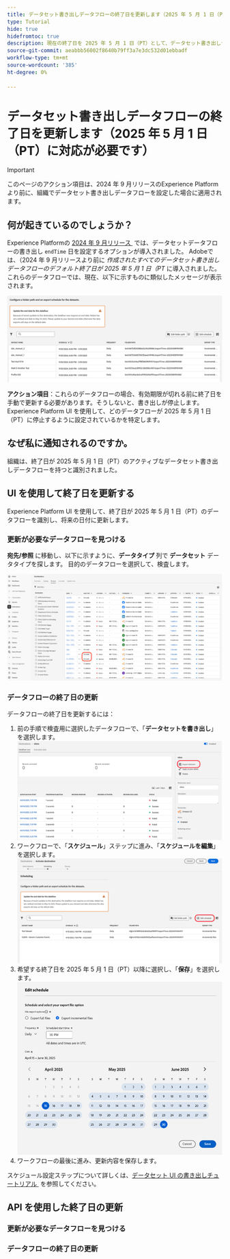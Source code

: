 ```yaml
---
title: データセット書き出しデータフローの終了日を更新します（2025 年 5 月 1 日（PT）に対応が必要です）
type: Tutorial
hide: true
hidefromtoc: true
description: 現在の終了日を 2025 年 5 月 1 日（PT）として、データセット書き出しデータフローの終了日を更新する方法を説明します。
source-git-commit: aeabbb56002f8640b79ff3a7e3dc532d01ebbadf
workflow-type: tm+mt
source-wordcount: '385'
ht-degree: 0%

---
```



# データセット書き出しデータフローの終了日を更新します（2025 年 5 月 1 日（PT）に対応が必要です）

>[!IMPORTANT]
>
>このページのアクション項目は、2024 年 9 月リリースのExperience Platformより前に、組織でデータセット書き出しデータフローを設定した場合に適用されます。

## 何が起きているのでしょうか？

Experience Platformの [2024 年 9 月リリース &#x200B;](/help/release-notes/latest/latest.md#destinations) では、データセットデータフローの書き出し `endTime` 日を設定するオプションが導入されました。 Adobeでは、（2024 年 9 月リリースより前に *作成されたすべてのデータセット書き出しデータフローのデフォルト終了日が 2025 年 5 月 1 日（PT* に導入されました。 これらのデータフローでは、現在、以下に示すものに類似したメッセージが表示されます。

![&#x200B; データセット書き出しデータフローの終了日を更新する必要があるという UI 通知。](/help/destinations/assets/ui/export-datasets/update-end-date.png)

**アクション項目**：これらのデータフローの場合、有効期限が切れる前に終了日を手動で更新する必要があります。そうしないと、書き出しが停止します。 Experience Platform UI を使用して、どのデータフローが 2025 年 5 月 1 日（PT）に停止するように設定されているかを特定します。

## なぜ私に通知されるのですか。

組織は、終了日が 2025 年 5 月 1 日（PT）のアクティブなデータセット書き出しデータフローを持つと識別されました。

## UI を使用して終了日を更新する

Experience Platform UI を使用して、終了日が 2025 年 5 月 1 日（PT）のデータフローを識別し、将来の日付に更新します。

### 更新が必要なデータフローを見つける

**宛先/参照** に移動し、以下に示すように、**データタイプ** 列で **データセット** データタイプを探します。 目的のデータフローを選択して、検査します。

![&#x200B; 「参照」タブでハイライト表示されたデータセット書き出しデータフロー。](/help/destinations/assets/ui/export-datasets/view-dataset-dataflows.png)

### データフローの終了日の更新

データフローの終了日を更新するには：

1. 前の手順で検査用に選択したデータフローで、「**データセットを書き出し**」を選択します。
   ![&#x200B; 「参照」タブでハイライト表示されたデータセットコントロールの書き出し。](/help/destinations/assets/ui/export-datasets/export-datasets-control-highlighted.png)
2. ワークフローで、「**スケジュール**」ステップに進み、「**スケジュールを編集**」を選択します。
   ![&#x200B; スケジュール設定ステップでハイライト表示されたスケジュール管理を編集 &#x200B;](/help/destinations/assets/ui/export-datasets/edit-schedule-control-highlighted.png)
3. 希望する終了日を 2025 年 5 月 1 日（PT）以降に選択し、「**保存**」を選択します。
   ![&#x200B; スケジュール設定ステップでハイライト表示されている終了日制御を選択 &#x200B;](/help/destinations/assets/ui/export-datasets/select-end-date.png)
4. ワークフローの最後に進み、更新内容を保存します。

スケジュール設定ステップについて詳しくは、[&#x200B; データセット UI の書き出しチュートリアル &#x200B;](/help/destinations/api/export-datasets.md#scheduling) を参照してください。

## API を使用した終了日の更新

### 更新が必要なデータフローを見つける

### データフローの終了日の更新
